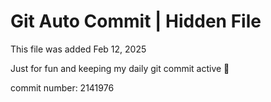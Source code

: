 # Git Auto Commit | Hidden File

This file was added Feb 12, 2025

Just for fun and keeping my daily git commit active 🤪

commit number: 2141976
